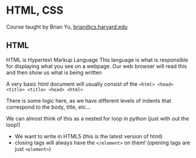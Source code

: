 # HTML, CSS
Course taught by Brian Yu, brian@cs.harvard.edu

## HTML
HTML is Hypertext Markup Language
This language is what is responsible for displaying what you see on a webpage. Our web browser will read this and then
show us what is being written

A very basic html document will usually consist of the `<html> <head> <title> <title> <head> <html>`

There is some logic here, as we have different levels of indents that correspond to the body, title, etc...

We can almost think of this as a nested for loop in python (just with out the loop!)

- We want to write in HTML5 (this is the latest version of html)
- closing tags will always have the `</element>` on them! (opening tags are just `<element>`)


